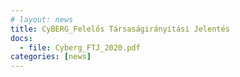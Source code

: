 ```yaml
---
# layout: news
title: CyBERG_Felelős Társaságirányítási Jelentés
docs:
  - file: Cyberg_FTJ_2020.pdf
categories: [news]
---
```

